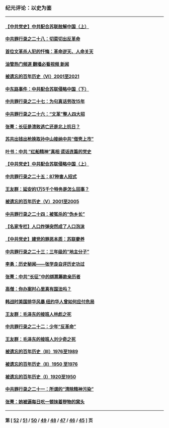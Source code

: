 ### 纪元评论：以史为鉴
---
#### [【中共党史】中共配合苏联肢解中国（上）](../../pages/nsc1028/n13030262.md?06190330) 
#### [中共罪行录之二十八：切菜切出反革命](../../pages/nsc1028/n13030600.md?06190330) 
#### [首位文革杀人犯的忏悔：革命逆天、人命关天](../../pages/nsc1028/n13030146.md?06190330) 
#### [油管热门频道 翻墙必看视频 新闻](ok?06190330)
#### [被遗忘的百年历史（VI）2001至2021](../../pages/nsc1028/n13001669.md?06190330) 
#### [中东路事件：中共配合苏联侵略中国（下）](../../pages/nsc1028/n13022783.md?06190330) 
#### [中共罪行录之二十七：为句真话劳改15年](../../pages/nsc1028/n13023054.md?06190330) 
#### [中共罪行录之二十六：“文革”整人四大招](../../pages/nsc1028/n13020689.md?06190330) 
#### [张菁：长征是溃败逃亡还是北上抗日？](../../pages/nsc1028/n13020585.md?06190330) 
#### [苏共出钱出枪换取孙中山接纳中共“借壳上市”](../../pages/nsc1028/n13020354.md?06190330) 
#### [叶书：中共 “红船精神”真相 谎话连篇的党史](../../pages/nsc1028/n13020296.md?06190330) 
#### [【中共党史】中共配合苏联侵略中国（上）](../../pages/nsc1028/n13020167.md?06190330) 
#### [中共罪行录之二十五：87种害人招式](../../pages/nsc1028/n13018945.md?06190330) 
#### [王友群：延安的1万5千个特务是怎么回事？](../../pages/nsc1028/n13016395.md?06190330) 
#### [被遗忘的百年历史（V）2001至2005](../../pages/nsc1028/n13001609.md?06190330) 
#### [中共罪行录之二十四：被冤杀的“伪乡长”](../../pages/nsc1028/n13015342.md?06190330) 
#### [【名家专栏】人口炸弹突然成了人口泡沫](../../pages/nsc1028/n13012901.md?06190330) 
#### [【中共党史】建党的罪恶本质：苏联豢养](../../pages/nsc1028/n13011888.md?06190330) 
#### [中共罪行录之二十三：三年级的“地主分子”](../../pages/nsc1028/n13009729.md?06190330) 
#### [李勇：历史秘闻——张学良自评历史功过](../../pages/nsc1028/n13004467.md?06190330) 
#### [张菁：中共“长征”中的绑票筹款亲历者](../../pages/nsc1028/n13003575.md?06190330) 
#### [高僧：你办案时心里真有国法吗？](../../pages/nsc1028/n13002424.md?06190330) 
#### [韩战时美国排华风暴 纽约华人曾如何应付危局](../../pages/nsc1028/n13002345.md?06190330) 
#### [王友群：毛泽东的接班人林彪之死](../../pages/nsc1028/n12997401.md?06190330) 
#### [中共罪行录之二十二：少年“反革命”](../../pages/nsc1028/n12998426.md?06190330) 
#### [王友群：毛泽东的接班人刘少奇之死](../../pages/nsc1028/n12991772.md?06190330) 
#### [被遗忘的百年历史（III）1976至1989](../../pages/nsc1028/n12991962.md?06190330) 
#### [被遗忘的百年历史（II）1950 至1976](../../pages/nsc1028/n12989161.md?06190330) 
#### [被遗忘的百年历史（I）1920至1950](../../pages/nsc1028/n12986411.md?06190330) 
#### [中共罪行录之二十一：所谓的“清除精神污染”](../../pages/nsc1028/n12987500.md?06190330) 
#### [张菁：她被逼每日吃一顿抹着秽物的窝头](../../pages/nsc1028/n12986487.md?06190330) 

---
#### 第 [ [52](./52.md?06190330) / [51](./51.md?06190330) / [50](./50.md?06190330) / [49](./49.md?06190330) / [48](./48.md?06190330) / [47](./47.md?06190330) / [46](./46.md?06190330) / [45](./45.md?06190330) ] 页
